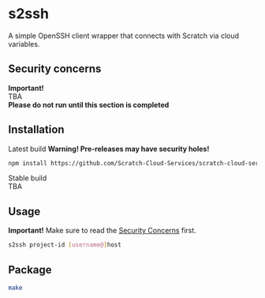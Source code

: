 # s2ssh
A simple OpenSSH client wrapper that connects with Scratch via cloud variables.
## Security concerns
**Important!**  
TBA  
**Please do not run until this section is completed**
## Installation
Latest build **Warning! Pre-releases may have security holes!**  
```sh
npm install https://github.com/Scratch-Cloud-Services/scratch-cloud-services/raw/s2ssh/s2ssh/s2ssh.tar.gz
```
Stable build  
TBA
## Usage
**Important!** Make sure to read the [Security Concerns](#security-concerns) first.  
```sh
s2ssh project-id [username@]host
```
## Package
```sh
make
```
